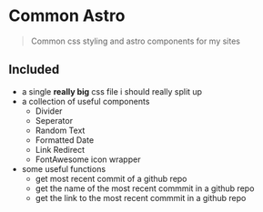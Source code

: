 # Common Astro

> Common css styling and astro components for my sites

## Included

- a single **really big** css file i should really split up
- a collection of useful components
  - Divider
  - Seperator
  - Random Text
  - Formatted Date
  - Link Redirect
  - FontAwesome icon wrapper
- some useful functions
  - get most recent commit of a github repo
  - get the name of the most recent commmit in a github repo
  - get the link to the most recent commmit in a github repo
